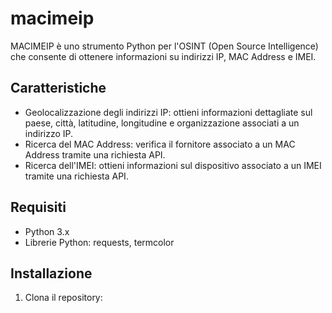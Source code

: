 # macimeip
MACIMEIP è uno strumento Python per l'OSINT (Open Source Intelligence) che consente di ottenere informazioni su indirizzi IP, MAC Address e IMEI.
## Caratteristiche

- Geolocalizzazione degli indirizzi IP: ottieni informazioni dettagliate sul paese, città, latitudine, longitudine e organizzazione associati a un indirizzo IP.
- Ricerca del MAC Address: verifica il fornitore associato a un MAC Address tramite una richiesta API.
- Ricerca dell'IMEI: ottieni informazioni sul dispositivo associato a un IMEI tramite una richiesta API.

## Requisiti

- Python 3.x
- Librerie Python: requests, termcolor

## Installazione

1. Clona il repository:
